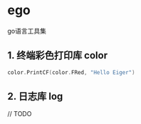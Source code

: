 # ego

go语言工具集

## 1. 终端彩色打印库 color

```go
color.PrintCF(color.FRed, "Hello Eiger")
```

## 2. 日志库 log

// TODO